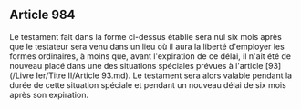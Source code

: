 Article 984
----
Le testament fait dans la forme ci-dessus établie sera nul six mois après que le
testateur sera venu dans un lieu où il aura la liberté d'employer les formes
ordinaires, à moins que, avant l'expiration de ce délai, il n'ait été de nouveau
placé dans une des situations spéciales prévues à l'article [93](/Livre Ier/Titre II/Article 93.md). Le testament
sera alors valable pendant la durée de cette situation spéciale et pendant un
nouveau délai de six mois après son expiration.
